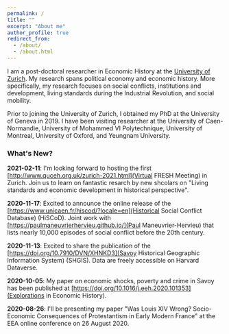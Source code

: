 ```yaml
---
permalink: /
title: ""
excerpt: "About me"
author_profile: true
redirect_from: 
  - /about/
  - /about.html
---
```


I am a post-doctoral researcher in Economic History at the [University of Zurich](https://www.econ.uzh.ch/en/people/researchers/chambru.html). My research spans political economy and economic history. More specifically, my research focuses on social conflicts, institutions and development, living standards during the Industrial Revolution, and social mobility.

Prior to joining the University of Zurich, I obtained my PhD at the University of Geneva in 2019. I have been visiting researcher at the University of Caen-Normandie, University of Mohammed VI Polytechnique, University of Montreal, University of Oxford, and Yeungnam University.
  
  
  
### What's New?

**2021-02-11**: I'm looking forward to hosting the first [http://www.quceh.org.uk/zurich-2021.html](Virtual FRESH Meeting) in Zurich. Join us to learn on fantastic resarch by new shcolars on "Living standards and economic development in historical perspective".

**2020-11-17**: Excited to announce the online release of the [https://www.unicaen.fr/hiscod/?locale=en](Historical Social Conflict Database) (HiSCoD). Joint work with [https://paulmaneuvrierhervieu.github.io/](Paul Maneuvrier-Hervieu) that lists nearly 10,000 episodes of social conflict before the 20th century.

**2020-11-13**: Excited to share the publication of the [https://doi.org/10.7910/DVN/XHNKD3](Savoy Historical Geographic Information System) (SHGIS). Data are freely accessible on Harvard Dataverse.

**2020-10-05**: My paper on economic shocks, poverty and crime in Savoy has been published at [https://doi.org/10.1016/j.eeh.2020.101353](Explorations in Economic History).

**2020-08-26**: I'll be presenting my paper  "Was Louis XIV Wrong? Socio-Economic Consequences of Protestantism in Early Modern France" at the EEA online conference on 26 August 2020.

